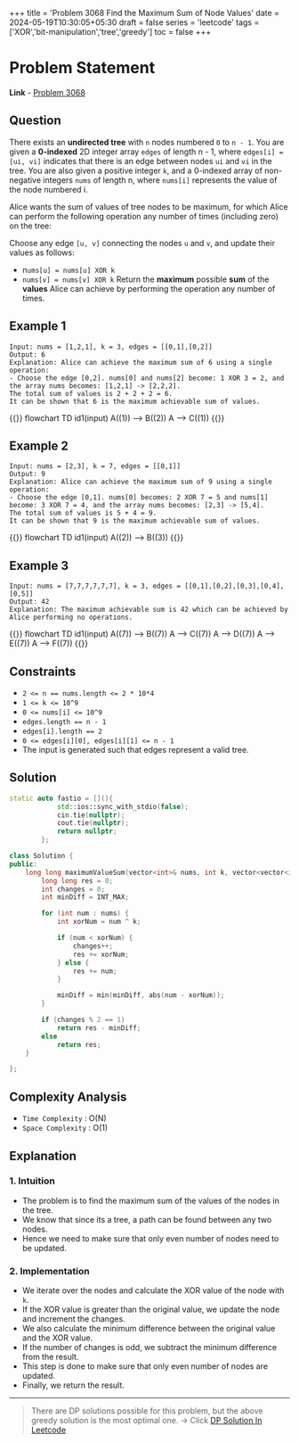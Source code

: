 +++
title = 'Problem 3068 Find the Maximum Sum of Node Values'
date = 2024-05-19T10:30:05+05:30
draft = false
series = 'leetcode'
tags =['XOR','bit-manipulation','tree','greedy']
toc = false
+++

# Problem Statement

**Link** - [Problem 3068](https://leetcode.com/problems/find-the-maximum-sum-of-node-values/description/)

## Question

There exists an **undirected tree** with `n` nodes numbered `0` to `n - 1`. You are given a **0-indexed** 2D integer array `edges` of length n - 1, where `edges[i] = [ui, vi]` indicates that there is an edge between nodes `ui` and `vi` in the tree. You are also given a positive integer `k`, and a 0-indexed array of non-negative integers `nums` of length n, where `nums[i]` represents the value of the node numbered i.

Alice wants the sum of values of tree nodes to be maximum, for which Alice can perform the following operation any number of times (including zero) on the tree:

Choose any edge `[u, v]` connecting the nodes `u` and `v`, and update their values as follows:

- n`ums[u] = nums[u] XOR k`
- `nums[v] = nums[v] XOR k`
  Return the **maximum** possible **sum** of the **values** Alice can achieve by performing the operation any number of times.

## Example 1

```text
Input: nums = [1,2,1], k = 3, edges = [[0,1],[0,2]]
Output: 6
Explanation: Alice can achieve the maximum sum of 6 using a single operation:
- Choose the edge [0,2]. nums[0] and nums[2] become: 1 XOR 3 = 2, and the array nums becomes: [1,2,1] -> [2,2,2].
The total sum of values is 2 + 2 + 2 = 6.
It can be shown that 6 is the maximum achievable sum of values.
```

{{<mermaid>}}
flowchart TD
id1(input)
A((1)) --> B((2))
A --> C((1))
{{</mermaid>}}

## Example 2

```text
Input: nums = [2,3], k = 7, edges = [[0,1]]
Output: 9
Explanation: Alice can achieve the maximum sum of 9 using a single operation:
- Choose the edge [0,1]. nums[0] becomes: 2 XOR 7 = 5 and nums[1] become: 3 XOR 7 = 4, and the array nums becomes: [2,3] -> [5,4].
The total sum of values is 5 + 4 = 9.
It can be shown that 9 is the maximum achievable sum of values.
```

{{<mermaid>}}
flowchart TD
id1(input)
A((2)) --> B((3))
{{</mermaid>}}

## Example 3

```text
Input: nums = [7,7,7,7,7,7], k = 3, edges = [[0,1],[0,2],[0,3],[0,4],[0,5]]
Output: 42
Explanation: The maximum achievable sum is 42 which can be achieved by Alice performing no operations.
```

{{<mermaid>}}
flowchart TD
id1(input)
A((7)) --> B((7))
A --> C((7))
A --> D((7))
A --> E((7))
A --> F((7))
{{</mermaid>}}

## Constraints

- `2 <= n == nums.length <= 2 * 10*4`
- `1 <= k <= 10^9`
- `0 <= nums[i] <= 10^9`
- `edges.length == n - 1`
- `edges[i].length == 2`
- `0 <= edges[i][0], edges[i][1] <= n - 1`
- The input is generated such that edges represent a valid tree.

## Solution

```cpp
static auto fastio = [](){
            std::ios::sync_with_stdio(false);
            cin.tie(nullptr);
            cout.tie(nullptr);
            return nullptr;
        };

class Solution {
public:
    long long maximumValueSum(vector<int>& nums, int k, vector<vector<int>>& edges) {
        long long res = 0;
        int changes = 0;
        int minDiff = INT_MAX;

        for (int num : nums) {
            int xorNum = num ^ k;

            if (num < xorNum) {
                changes++;
                res += xorNum;
            } else {
                res += num;
            }

            minDiff = min(minDiff, abs(num - xorNum));
        }

        if (changes % 2 == 1)
            return res - minDiff;
        else
            return res;
    }

};
```

## Complexity Analysis

- `Time Complexity` : O(N)
- `Space Complexity` : O(1)

## Explanation

### 1. Intuition

- The problem is to find the maximum sum of the values of the nodes in the tree.
- We know that since its a tree, a path can be found between any two nodes.
- Hence we need to make sure that only even number of nodes need to be updated.

### 2. Implementation

- We iterate over the nodes and calculate the XOR value of the node with `k`.
- If the XOR value is greater than the original value, we update the node and increment the changes.
- We also calculate the minimum difference between the original value and the XOR value.
- If the number of changes is odd, we subtract the minimum difference from the result.
- This step is done to make sure that only even number of nodes are updated.
- Finally, we return the result.

---

> There are DP solutions possible for this problem, but the above greedy solution is the most optimal one. -> Click [DP Solution In Leetcode](https://leetcode.com/problems/find-the-maximum-sum-of-node-values/editorial/)
